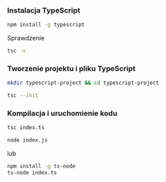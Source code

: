 
### **Instalacja TypeScript**

```sh
npm install -g typescript
```

Sprawdzenie
```sh
tsc -v
```

### **Tworzenie projektu i pliku TypeScript**


```sh
mkdir typescript-project && cd typescript-project
```

```sh
tsc --init
```

### **Kompilacja i uruchomienie kodu**

```sh
tsc index.ts
```

```sh
node index.js
```
lub


```sh
npm install -g ts-node
ts-node index.ts
```

